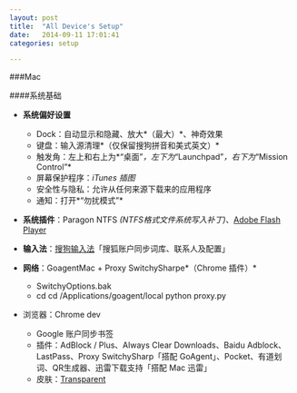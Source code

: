 ```yaml
---
layout: post
title:  "All Device's Setup"
date:   2014-09-11 17:01:41
categories: setup

---
```

###Mac

####系统基础

- **系统偏好设置**
    - Dock：自动显示和隐藏、放大*（最大）*、神奇效果
    - 键盘：输入源清理*（仅保留搜狗拼音和美式英文）*
    - 触发角：左上和右上为*“桌面”*，左下为*“Launchpad”*，右下为*“Mission Control”*
    - 屏幕保护程序：*iTunes 插图*
    - 安全性与隐私：允许从任何来源下载来的应用程序
    - 通知：打开*“勿扰模式”*
      
- **系统插件**：Paragon NTFS *(NTFS格式文件系统写入补丁)*、[Adobe Flash Player](http://get.adobe.com/cn/flashplayer/)

- **输入法**：[搜狗输入法](http://pinyin.sogou.com/mac/)「搜狐账户同步词库、联系人及配置」

- **网络**：GoagentMac +  Proxy SwitchySharpe*（Chrome 插件）* 
    - SwitchyOptions.bak
    - cd      cd /Applications/goagent/local      python proxy.py

- 浏览器：Chrome dev
    
    - Google 账户同步书签
    - 插件：AdBlock / Plus、Always Clear Downloads、Baidu Adblock、LastPass、Proxy SwitchySharp「搭配 GoAgent」、Pocket、有道划词、QR生成器、迅雷下载支持「搭配 Mac 迅雷」
    - 皮肤：[Transparent](https://chrome.google.com/webstore/detail/transparent/oegogboflfgdoajlmhilbamjblflfibj?hl=zh-CN)

